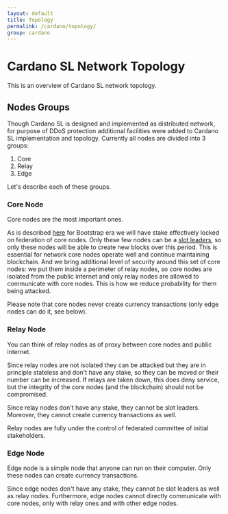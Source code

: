 ```yaml
---
layout: default
title: Topology
permalink: /cardano/topology/
group: cardano
---
```

<!-- Reviewed at dec0d911d6c4beb8e708ed4076f832ff871f6125 -->

# Cardano SL Network Topology

This is an overview of Cardano SL network topology.

## Nodes Groups

Though Cardano SL is designed and implemented as distributed network, for purpose of DDoS protection
additional facilities were added to Cardano SL implementation and topology. Currently all nodes are
divided into 3 groups:

1. Core
2. Relay
3. Edge

Let's describe each of these groups.

### Core Node

Core nodes are the most important ones.

As is described [here](/timeline/bootstrap/#stake-locking) for Bootstrap era we will have stake effectively
locked on federation of core nodes. Only these few nodes can be a [slot leaders](/glossary/#slot-leader), so
only these nodes will be able to create new blocks over this period. This is essential for network core nodes
operate well and continue maintaining blockchain. And we bring additional level of security around this set
of core nodes: we put them inside a perimeter of relay nodes, so core nodes are isolated from the public
internet and only relay nodes are allowed to communicate with core nodes. This is how we reduce probability
for them being attacked.

Please note that core nodes never create currency transactions (only edge nodes can do it, see below).

### Relay Node

You can think of relay nodes as of proxy between core nodes and public internet. 

Since relay nodes are not isolated they can be attacked but they are in principle stateless and don't have
any stake, so they can be moved or their number can be increased. If relays are taken down, this does deny
service, but the integrity of the core nodes (and the blockchain) should not be compromised.

Since relay nodes don't have any stake, they cannot be slot leaders. Moreover, they cannot create currency
transactions as well.

Relay nodes are fully under the control of federated committee of initial stakeholders.

### Edge Node

Edge node is a simple node that anyone can run on their computer. Only these nodes can create currency
transactions.

Since edge nodes don't have any stake, they cannot be slot leaders as well as relay nodes. Furthermore,
edge nodes cannot directly communicate with core nodes, only with relay ones and with other edge nodes.
